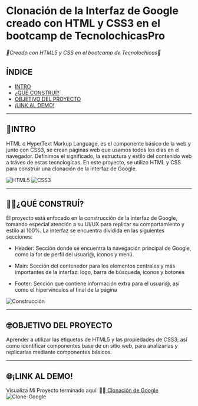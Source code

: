 # Clonación de la Interfaz de Google creado con HTML y CSS3 en el bootcamp de TecnolochicasPro
######  💫Creado con HTML5 y CSS en el bootcamp de Tecnolochicas💫

## ÍNDICE
* [INTRO](https://github.com/LizetteRamirez19/Google-Clone/blob/main/README.md#intro)
* [¿QUÉ CONSTRUÍ?](https://github.com/LizetteRamirez19/Google-Clone/blob/main/README.md#%EF%B8%8Fqu%C3%A9-constru%C3%AD)
* [OBJETIVO DEL PROYECTO](
https://github.com/LizetteRamirez19/Google-Clone/blob/main/README.md#objetivo-del-proyecto)
* [¡LINK AL DEMO!](https://github.com/LizetteRamirez19/Google-Clone/blob/main/README.md#link-al-demo)

***
## 📌INTRO
HTML o HyperText Markup Language, es el componente básico de la web y junto con CSS3, se crean páginas web que usamos todos los dias en el navegador. Definimos el significado, la estructura y estilo del contenido web a tráves de estas tecnologícas.
En este proyecto, se utilizo HTML y CSS para construir una clonación de la interfaz de Google.

![HTML5](https://github.com/LizetteRamirez19/Google-Clone/assets/131729881/97f7f411-910f-4da6-9403-e78ef759fc3a)
![CSS3](https://github.com/LizetteRamirez19/Google-Clone/assets/131729881/2d48393a-3a74-4a02-895c-12a3cc30d601)

***
## 👷‍♀️¿QUÉ CONSTRUÍ?
El proyecto está enfocado en la construcción de la interfaz de Google, tomando especial atención a su UI/UX para replicar su comportamiento y estilo al 100%. La interfaz se encuentra dividida en las siguientes secciones:

* Header: Sección donde se encuentra la navegación principal de Google, como la fot de perfil del usuari@, íconos y menú.

* Main: Sección del contenedor para los elementos centrales y más importantes de la interfaz: logo, barra de búsqueda, íconos y botones

* Footer: Sección que contiene información extra para el usuari@, así como el hipervínculos al final de la página

![Construcción](https://github.com/LizetteRamirez19/Google-Clone/assets/131729881/b982381f-fbd8-4cfe-b818-c6462acd7f28)

***
## 🤓OBJETIVO DEL PROYECTO
Aprender a utilizar las etiquetas de HTML5  y las propiedades de CSS3; así como identificar componentes base de un sitio web, para analizarlas y replicarlas mediante componentes básicos.

***
##  🌐¡LINK AL DEMO!
Visualiza Mi Proyecto terminado aquí: 🙋‍♀️[ Clonación de Google](https://lizetteramirez19.github.io/Google-Clone/)
![Clone-Google](https://github.com/LizetteRamirez19/Google-Clone/assets/131729881/4dfcb2bd-5900-4dc9-8e29-081ed5c47713)





